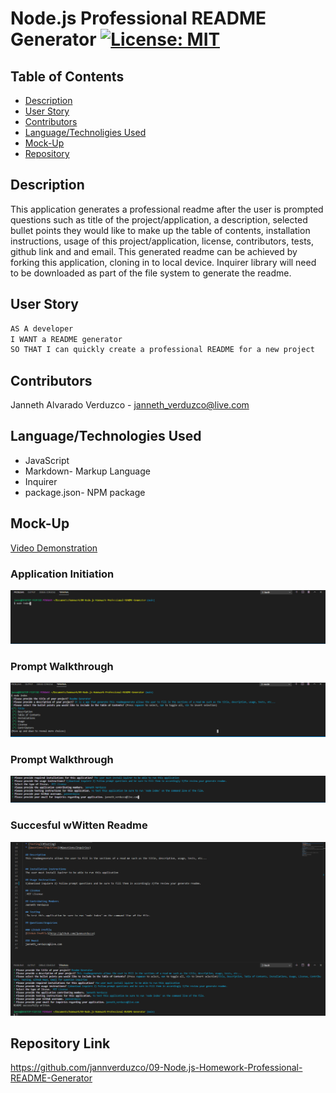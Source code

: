 # Node.js Professional README Generator   [![License: MIT](https://img.shields.io/badge/License-MIT-yellow.svg)](https://opensource.org/licenses/MIT)

## Table of Contents
  * [Description](#Description)
  * [User Story](#User-Story)
  * [Contributors](#Contributors)
  * [Language/Technoligies Used](#Language/Technologies-Used)
  * [Mock-Up](#Mock-Up)    
  * [Repository](#Repository-Link)


## Description 
This application generates a professional readme after the user is prompted questions such as title of the project/application, a description, selected bullet points they would like to make up the table of contents, installation instructions, usage of this project/application, license, contributors, tests, github link and and email. This generated readme can be achieved by forking this application, cloning in to local device. Inquirer library will need to be downloaded as part of the file system to generate the readme.

## User Story
```md
AS A developer
I WANT a README generator
SO THAT I can quickly create a professional README for a new project
```

## Contributors
Janneth Alvarado Verduzco - janneth_verduzco@live.com

## Language/Technologies Used
* JavaScript
* Markdown- Markup Language
* Inquirer
* package.json- NPM package 


## Mock-Up 
[Video Demonstration](https://drive.google.com/file/d/1ryaVtJ073vqFscW5tlpbJdlwwlnAJB_f/view)

### Application Initiation
![GitHub Logo](Images/node-index.PNG)

### Prompt Walkthrough
![GitHub Logo](Images/first-3-questions.PNG)

### Prompt Walkthrough
![GitHub Logo](Images/last-questions.PNG)

### Succesful wWitten Readme
![GitHub Logo](Images/readme-generated.PNG)




## Repository Link
https://github.com/jannverduzco/09-Node.js-Homework-Professional-README-Generator


